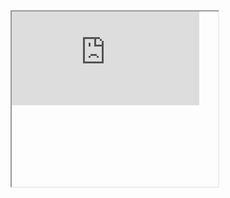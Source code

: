 <iframe src="http://docs.mfem.org/html/index.html" style="padding-bottom:130px;padding-right:30px;"></iframe>
